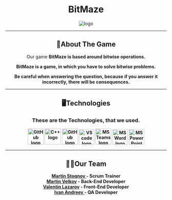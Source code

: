 <link rel="preconnect" href="https://fonts.googleapis.com">
<link rel="preconnect" href="https://fonts.gstatic.com" crossorigin>
<link href="https://fonts.googleapis.com/css2?family=Josefin+Sans:wght@500&display=swap" rel="stylesheet">
<h1 align = "center">BitMaze</h1>
<p align="center">
<img src="https://user-images.githubusercontent.com/107102660/227800356-af176c36-a105-4ca1-b282-e0b31e93bc48.jpg" alt = "logo">
</p><hr>

<h2 align="center"> 🧾️About The Game</h2>
<p align="center">Our game <b>BitMaze<b> is based around <b>bitwise operations<b>.</p>
<p align="center"><b>BitMaze<b> is a game, in which you have to solve bitwise problems.</p>
<p align="center">Be careful when answering the question, because if you answer it incorrectly, there will be consequences.</p>
<hr>
<h2 align="center"> 🖥️Technologies </h2>
<h3 align="center">These are the Technologies, that we used.</h3>
<p align="center">
    <a href="https://github.com/"><img src="https://cdn-icons-png.flaticon.com/512/2111/2111612.png" alt="GitHub logo" width = "50"/></a>
    <a href="https://www.cplusplus.com/"><img src="https://brandslogos.com/wp-content/uploads/thumbs/c-logo-vector.svg" alt="C++ logo" width="50px"/></a>
    <a href="https://visualstudio.microsoft.com/vs/"><img src="https://visualstudio.microsoft.com/wp-content/uploads/2021/10/Product-Icon.svg" alt="GitHub logo" width = "50"/></a>
    <a href="https://code.visualstudio.com/"><img src="https://upload.wikimedia.org/wikipedia/commons/thumb/9/9a/Visual_Studio_Code_1.35_icon.svg/2048px-Visual_Studio_Code_1.35_icon.svg.png" alt="VS code logo" width=48px /></a>
    <a href="https://www.microsoft.com/en/microsoft-teams/group-chat-software"><img src="https://img.icons8.com/color/344/microsoft-teams.png" alt = "MS Teams logo" width="50px" /></a>
    <a href="https://www.microsoft.com/en-ww/microsoft-365/word"><img src="https://img.icons8.com/color/344/ms-word.png" alt="MS Word logo" width=48px /></a>
    <a href="https://www.microsoft.com/en-ww/microsoft-365/powerpoint"><img src="https://img.icons8.com/color/344/ms-powerpoint.png" alt="MS PowerPoint logo" width=48px /></a>
</p>
<hr>
<h2 align="center">👨‍💻Our Team</h2>
<p align="center">
 <a href = "https://github.com/MMStoyanov21"> Martin Stoqnov </a> - Scrum Trainer<br>    
 <a href = "https://github.com/MVVelkov21"> Martin Velkov</a> - Back-End Developer <br>
 <a href = "https://github.com/VRLazarov21"> Valentin Lazarov</a> - Front-End Developer<br>
 <a href = "https://github.com/IVAndreev21"> Ivan Andreev </a> - QA Developer<br>
</p>
